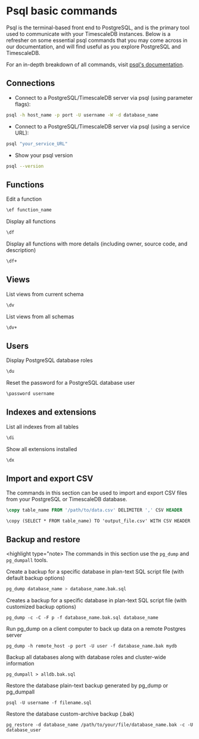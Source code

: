 # Psql basic commands

Psql is the terminal-based front end to PostgreSQL, and is the primary tool used
to communicate with your TimescaleDB instances. Below is a refresher on some essential
psql commands that you may come across in our documentation, and will find useful
as you explore PostgreSQL and TimescaleDB.

For an in-depth breakdown of all commands, visit [psql's documentation](https://www.postgresql.org/docs/13/app-psql.html).

## Connections

* Connect to a PostgreSQL/TimescaleDB server via psql (using parameter flags):

```bash
psql -h host_name -p port -U username -W -d database_name
```

* Connect to a PostgreSQL/TimescaleDB server via psql (using a service URL):

```bash
psql "your_service_URL"
```

* Show your psql version
```bash
psql --version
```

## Functions

Edit a function

```bash
\ef function_name
```

Display all functions

```bash
\df
```

Display all functions with more details (including owner, source code, and description)
```bash
\df+
```

## Views

List views from current schema

```bash
\dv
```

List views from all schemas
```bash
\dv+
```

## Users

Display PostgreSQL database roles
```bash
\du
```

Reset the password for a PostgreSQL database user
```bash
\password username
```

## Indexes and extensions

List all indexes from all tables

```bash
\di
```

Show all extensions installed
```bash
\dx
```

## Import and export CSV
The commands in this section can be used to import and export CSV files from your PostgreSQL or TimescaleDB database.

<terminal>

<tab label="Import">

```sql
\copy table_name FROM '/path/to/data.csv' DELIMITER ',' CSV HEADER
```

</tab>

<tab label="Export">

```
\copy (SELECT * FROM table_name) TO 'output_file.csv' WITH CSV HEADER

```

</tab>

</terminal>

## Backup and restore

<highlight type="note>
The commands in this section use the `pg_dump` and `pg_dumpall` tools.
</highlight>

Create a backup for a specific database in plan-text SQL script file
   (with default backup options)

```sql
pg_dump database_name > database_name.bak.sql
```

Creates a backup for a specific database in plan-text SQL script file (with customized backup options)

```
pg_dump -c -C -F p -f database_name.bak.sql database_name
```

Run pg_dump on a client computer to back up data on a remote Postgres server

```
pg_dump -h remote_host -p port -U user -f database_name.bak mydb
```

Backup all databases along with database roles and cluster-wide information

```
pg_dumpall > alldb.bak.sql
```

Restore the database plain-text backup generated by pg_dump or pg_dumpall

```
psql -U username -f filename.sql
```

Restore the database custom-archive backup (.bak)

```
pg_restore -d database_name /path/to/your/file/database_name.bak -c -U database_user
```
